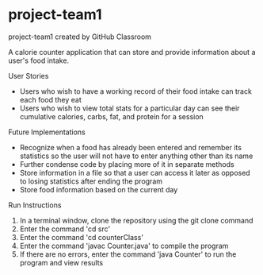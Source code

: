 # project-team1
project-team1 created by GitHub Classroom

A calorie counter application that can store and provide information
about a user's food intake. 

User Stories
- Users who wish to have a working record of their food intake can track each food they eat
- Users who wish to view total stats for a particular day can see their cumulative calories,
  carbs, fat, and protein for a session
 
Future Implementations
- Recognize when a food has already been entered and remember its statistics so the user
  will not have to enter anything other than its name
- Further condense code by placing more of it in separate methods
- Store information in a file so that a user can access it later as opposed to losing
  statistics after ending the program
- Store food information based on the current day
  
Run Instructions
  1. In a terminal window, clone the repository using the git clone command
  2. Enter the command 'cd src'
  3. Enter the command 'cd counterClass'
  4. Enter the command 'javac Counter.java' to compile the program
  5. If there are no errors, enter the command 'java Counter' to run the program and view results
